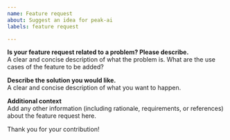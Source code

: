 ```yaml
---
name: Feature request
about: Suggest an idea for peak-ai
labels: feature request

---
```


**Is your feature request related to a problem? Please describe.**  
A clear and concise description of what the problem is. What are the use cases of the feature to be added? 

**Describe the solution you would like.**  
A clear and concise description of what you want to happen.

**Additional context**  
Add any other information (including rationale, requirements, or references) about the feature request here.

Thank you for your contribution!